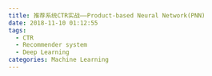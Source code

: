 ```yaml
---
title: 推荐系统CTR实战——Product-based Neural Network(PNN)
date: 2018-11-10 01:12:55
tags:
  - CTR
  - Recommender system
  - Deep Learning
categories: Machine Learning
---
```

